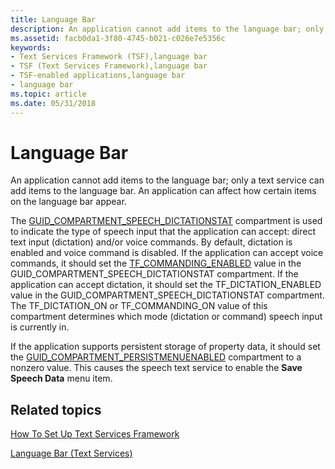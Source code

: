 ```yaml
---
title: Language Bar
description: An application cannot add items to the language bar; only a text service can add items to the language bar.
ms.assetid: facb0da1-3f80-4745-b021-c026e7e5356c
keywords:
- Text Services Framework (TSF),language bar
- TSF (Text Services Framework),language bar
- TSF-enabled applications,language bar
- language bar
ms.topic: article
ms.date: 05/31/2018
---
```


# Language Bar

An application cannot add items to the language bar; only a text service can add items to the language bar. An application can affect how certain items on the language bar appear.

The [GUID\_COMPARTMENT\_SPEECH\_DICTATIONSTAT](predefined-compartments.md) compartment is used to indicate the type of speech input that the application can accept: direct text input (dictation) and/or voice commands. By default, dictation is enabled and voice command is disabled. If the application can accept voice commands, it should set the [TF\_COMMANDING\_ENABLED](speech-recognition-constants.md) value in the GUID\_COMPARTMENT\_SPEECH\_DICTATIONSTAT compartment. If the application can accept dictation, it should set the TF\_DICTATION\_ENABLED value in the GUID\_COMPARTMENT\_SPEECH\_DICTATIONSTAT compartment. The TF\_DICTATION\_ON or TF\_COMMANDING\_ON value of this compartment determines which mode (dictation or command) speech input is currently in.

If the application supports persistent storage of property data, it should set the [GUID\_COMPARTMENT\_PERSISTMENUENABLED](predefined-compartments.md) compartment to a nonzero value. This causes the speech text service to enable the **Save Speech Data** menu item.

## Related topics

<dl> <dt>

[How To Set Up Text Services Framework](how-to-set-up-tsf.md)
</dt> <dt>

[Language Bar (Text Services)](language-bar.md)
</dt> </dl>

 

 




